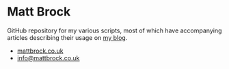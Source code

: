 # Matt Brock

GitHub repository for my various scripts, most of which have accompanying articles describing their usage on [my blog](http://blog.mattbrock.co.uk).

* [mattbrock.co.uk](http://mattbrock.co.uk)
* [info@mattbrock.co.uk](mailto:info@mattbrock.co.uk)
